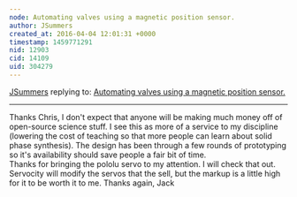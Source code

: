 ```yaml
---
node: Automating valves using a magnetic position sensor.
author: JSummers
created_at: 2016-04-04 12:01:31 +0000
timestamp: 1459771291
nid: 12903
cid: 14109
uid: 304279
---
```




[JSummers](../profile/JSummers) replying to: [Automating valves using a magnetic position sensor.](../notes/JSummers/04-01-2016/automating-valves-using-a-magnetic-position-sensor)

----
Thanks Chris,
I don't expect that anyone will be making much money off of open-source science stuff.  I see this as more of a service to my discipline (lowering the cost of teaching so that more people can learn about solid phase synthesis).
The design has been through a few rounds of prototyping so it's availability should save people a fair bit of time.  
Thanks for bringing the pololu servo to my attention.  I will check that out.  Servocity will modify the servos that the sell, but the markup is a little high for it to be worth it to me.
Thanks again,
Jack